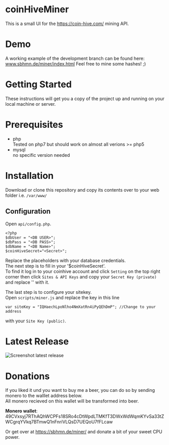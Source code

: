 # coinHiveMiner
This is a small UI for the https://coin-hive.com/ mining API.


# Demo
A working example of the development branch can be found here:
www.sbhmn.de/miner/index.html 
Feel free to mine some hashes! ;)

# Getting Started
These instructions will get you a copy of the project up and running on your local machine or server.

# Prerequisites
* php  
Tested on php7 but should work on almost all verions >= php5
* mysql  
no specific version needed

# Installation
Download or clone this repository and copy its contents over to your web folder
i.e. `/var/www/`

## Configuration
Open `api/config.php`.
```
<?php
$dbUser = "<DB USER>";
$dbPass = "<DB PASS>";
$dbName = "<DB Name>";
$coinHiveSecret="<Secret>";
```
Replace the placeholders with your database credentials.  
The next step is to fill in your '$coinHiveSecret'.  
To find it log in to your coinhive account and click `Setting` on the top right corner then click `Sites & API Keys` and copy your `Secret Key (private)` and replace '<Secret>' with it.

The last step is to configure your sitekey.  
Open `scripts/miner.js` and replace the key in this line
```
var siteKey = "IQHaechLpoNlho4NmXatRn4iPyQEhDmP"; //Change to your address
```
with your `Site Key (public)`.

# Latest Release
![Screenshot latest release](https://user-images.githubusercontent.com/9130981/30785631-20366b26-a16a-11e7-8efb-dc7f403b1050.png)

# Donations
If you liked it und you want to buy me a beer, you can do so by sending monero to the walllet address below.  
All monero recieved on this wallet will be transformed into beer. 

**Monero wallet**:  
49CVxsyj7RThAQhWCPFs18SRo4cDtWpdLTMKfT3DWxWdWqmKYvSa33tZWCgrqYVkq7BTmwQ1nFnriVLQsD7UEQoU7fFLcaw  

Or get over at https://sbhmn.de/miner/ and donate a bit of your sweet CPU power.
